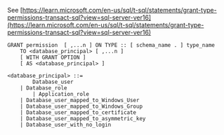 See [https://learn.microsoft.com/en-us/sql/t-sql/statements/grant-type-permissions-transact-sql?view=sql-server-ver16](https://learn.microsoft.com/en-us/sql/t-sql/statements/grant-type-permissions-transact-sql?view=sql-server-ver16)
```
GRANT permission  [ ,...n ] ON TYPE :: [ schema_name . ] type_name  
    TO <database_principal> [ ,...n ]  
    [ WITH GRANT OPTION ]  
    [ AS <database_principal> ]  
  
<database_principal> ::=   
        Database_user   
    | Database_role   
        | Application_role   
    | Database_user_mapped_to_Windows_User   
    | Database_user_mapped_to_Windows_Group   
    | Database_user_mapped_to_certificate   
    | Database_user_mapped_to_asymmetric_key   
    | Database_user_with_no_login
```
